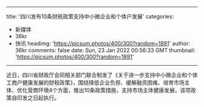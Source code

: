 
---
title: '四川发布10条财税政策支持中小微企业和个体户发展'
categories: 
 - 新媒体
 - 36kr
 - 快讯
headimg: 'https://picsum.photos/400/300?random=1891'
author: 36kr
comments: false
date: Sun, 23 Jan 2022 00:56:33 GMT
thumbnail: 'https://picsum.photos/400/300?random=1891'
---

<div>   
近日，四川省财政厅会同相关部门联合制发了《关于进一步支持中小微企业和个体工商户健康发展的财税政策》，围绕降低企业负担、缓解融资困难、培育市场主体、优化营商环境4个方面，推出10条政策措施，支持市场主体健康发展，该项政策自印发之日起执行。  
</div>
            